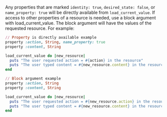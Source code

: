 Any properties that are marked `identity: true`, `desired_state: false`,
or `name_property: true` will be directly available from
`load_current_value`. If access to other properties of a resource is
needed, use a block argument with load_current_value. The block
argument will have the values of the requested resource. For example:

```ruby
// Property is directly available example
property :action, String, name_property: true
property :content, String

load_current_value do |new_resource|
  puts "The user requested action = #{action} in the resource"
  puts "The user typed content = #{new_resource.content} in the resource"
end
```

```ruby
// Block argument example
property :action, String
property :content, String

load_current_value do |new_resource|
  puts "The user requested action = #{new_resource.action} in the resource"
  puts "The user typed content = #{new_resource.content} in the resource"
end
```

